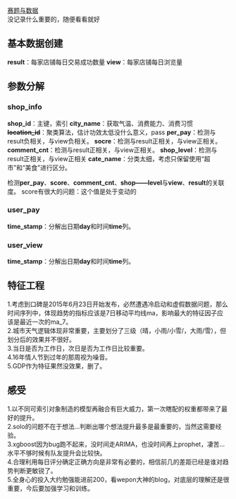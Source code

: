 [赛题与数据](https://tianchi.shuju.aliyun.com/competition/information.htm?spm=5176.100067.5678.2.zu3kSJ&raceId=231591)  
没记录什么重要的，随便看看就好  

## 基本数据创建
**result**：每家店铺每日交易成功数量
**view**：每家店铺每日浏览量

## 参数分解
### shop_info

**shop_id**：主键，索引
**city_name**：获取气温、消费能力、消费习惯
**~~location_id~~**：聚类算法，估计功效太低没什么意义，pass
**per_pay**：检测与result负相关，与view负相关。
**socre**：检测与result正相关，与view正相关。
**comment_cnt**：检测与result正相关，与view正相关。
**shop_level**：检测与result正相关，与view正相关
**cate_name**：分类太细，考虑只保留使用“超市”和“美食”进行区分。

检测**per_pay**、**score**、**comment_cnt**、**shop——level**与**view**、**result**的关联度。
score有很大的问题：这个值是处于变动的

### user_pay

**time_stamp**：分解出日期**day**和时间**time**列。

### user_view

**time_stamp**：分解出日期**day**和时间**time**列。

## 特征工程
1.考虑到口碑是2015年6月23日开始发布，必然遭遇冷启动和虚假数据问题，那么时间序列中，体现趋势的指标应该是7日移动平均线ma，影响最大的特征因子应该是最近一次的ma_7。  
2.城市天气逻辑体现非常重要，主要划分了三级（晴，小雨/小雪/，大雨/雪），但划分后的效果并不很好。  
3.当日是否为工作日，次日是否为工作日比较重要。  
4.16年情人节到过年的那周视为噪音。  
5.GDP作为特征果然没效果，删了。  

## 感受
1.以不同可索引对象制造的模型再融合有巨大威力，第一次瞎配的权重都带来了最好的提升。  
2.solo的问题不在于想法...判断出哪个想法提升最多是最重要的，当然这需要经验。  
3.xgboost因为bug跑不起来，没时间走ARIMA，也没时间再上prophet，凄苦...水平不够时候有队友提升会比较快。  
4.合理利用每日评分确定正确方向是非常有必要的，相信前几的差距已经是谁对趋势判断更敏锐了。  
5.全身心的投入大约勉强能进前200，看wepon大神的blog，对底层的理解还是很重要，今后要加强学习和训练。  
